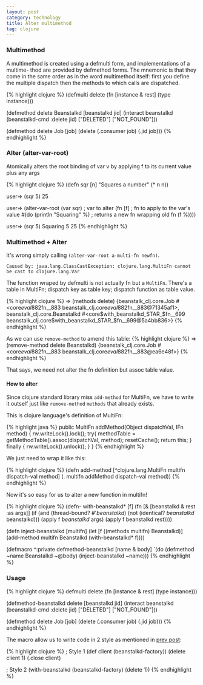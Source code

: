 ```yaml
---
layout: post
category: technology
title: Alter multimethod
tag: clojure
---
```




### Multimethod

A multimethod is created using a defmulti form, and
implementations of a multime- thod are provided by
defmethod forms. The mnemonic is that they come in
the same order as in the word multimethod itself:
first you define the multiple dispatch then the methods
to which calls are dispatched.

{% highlight clojure %}
(defmulti delete
  (fn [instance & rest]
    (type instance)))

(defmethod delete Beanstalkd
  [beanstalkd jid]
  (interact beanstalkd
            (beanstalkd-cmd :delete jid)
            ["DELETED"]
            ["NOT_FOUND"]))

(defmethod delete Job
  [job]
  (delete (.consumer job) (.jid job)))
{% endhighlight %}

### Alter (alter-var-root)

Atomically alters the root binding of var v by applying f to its
current value plus any args

{% highlight clojure %}
(defn sqr [n]
  "Squares a number"
  (* n n))

user=> (sqr 5)
25

user=> (alter-var-root
         (var sqr)                     ; var to alter
         (fn [f]                       ; fn to apply to the var's value
           #(do (println "Squaring" %) ; returns a new fn wrapping old fn
                (f %))))

user=> (sqr 5)
Squaring 5
25
{% endhighlight %}

### Multimethod + Alter

It's wrong simply calling `(alter-var-root a-multi-fn newfn)`.

    Caused by: java.lang.ClassCastException: clojure.lang.MultiFn cannot be cast to clojure.lang.Var

The function wraped by defmulti is not actually fn but a `MultiFn`.
There's a table in MultiFn; dispatch key as table key; dispatch
function as table value.

{% highlight clojure %}
=> (methods delete)
{beanstalk_clj.core.Job #<core$eval882$fn__883 beanstalk_clj.core$eval882$fn__883@71345af1>,
beanstalk_clj.core.Beanstalkd #<core$with_beanstalkd_STAR_$fn__699 beanstalk_clj.core$with_beanstalkd_STAR_$fn__699@5a4bb836>}
{% endhighlight %}

As we can use `remove-method` to amend this table:
{% highlight clojure %}
=> (remove-method delete Beanstalkd)
{beanstalk_clj.core.Job #<core$eval882$fn__883 beanstalk_clj.core$eval882$fn__883@ea6e48f>}
{% endhighlight %}

That says, we need not alter the fn definition but assoc table value.

#### How to alter

Since clojure standard library miss `add-method` for MultiFn,
we have to write it outself just like `remove-method` `methods` that
already exists.

This is clojure language's definition of MultiFn:

{% highlight java %}
public MultiFn addMethod(Object dispatchVal, IFn method) {
	rw.writeLock().lock();
	try{
		methodTable = getMethodTable().assoc(dispatchVal, method);
		resetCache();
		return this;
	}
	finally {
		rw.writeLock().unlock();
	}
}
{% endhighlight %}

We just need to wrap it like this:

{% highlight clojure %}
(defn add-method
  [^clojure.lang.MultiFn multifn dispatch-val method]
  (. multifn addMethod dispatch-val method))
{% endhighlight %}

Now it's so easy for us to alter a new function in multifn!

{% highlight clojure %}
(defn- with-beanstalkd*
  [f]
   (fn [& [beanstalkd & rest :as args]]
     (if (and (thread-bound? #'*beanstalkd*)
              (not (identical? *beanstalkd* beanstalkd)))
       (apply f *beanstalkd* args)
       (apply f beanstalkd rest))))

(defn inject-beanstalkd
  [multifn]
  (let [f ((methods multifn) Beanstalkd)]
    (add-method multifn Beanstalkd (with-beanstalkd* f))))

(defmacro ^:private defmethod-beanstalkd
  [name & body]
  `(do
     (defmethod ~name Beanstalkd ~@body)
     (inject-beanstalkd ~name)))
{% endhighlight %}

### Usage

{% highlight clojure %}
defmulti delete
  (fn [instance & rest]
    (type instance)))

(defmethod-beanstalkd delete
  [beanstalkd jid]
  (interact beanstalkd
            (beanstalkd-cmd :delete jid)
            ["DELETED"]
            ["NOT_FOUND"]))

(defmethod delete Job
  [job]
  (delete (.consumer job) (.jid job)))
{% endhighlight %}

The macro allow us to write code in 2 style as mentioned in
[prev post](http://www.soasme.com/2014/09/09/clojure-api-style/):

{% highlight clojure %}
; Style 1
(def client (beanstalkd-factory))
(delete client 1)
(.close client)

; Style 2
(with-beanstalkd (beanstalkd-factory)
 (delete 1))
{% endhighlight %}
